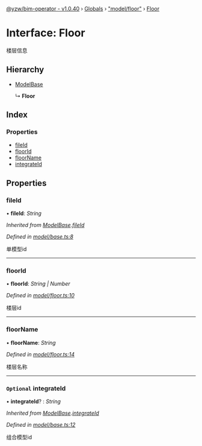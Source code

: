 [@yzw/bim-operator - v1.0.40](../README.md) › [Globals](../globals.md) › ["model/floor"](../modules/_model_floor_.md) › [Floor](_model_floor_.floor.md)

# Interface: Floor

楼层信息

## Hierarchy

* [ModelBase](_model_base_.modelbase.md)

  ↳ **Floor**

## Index

### Properties

* [fileId](_model_floor_.floor.md#fileid)
* [floorId](_model_floor_.floor.md#floorid)
* [floorName](_model_floor_.floor.md#floorname)
* [integrateId](_model_floor_.floor.md#optional-integrateid)

## Properties

###  fileId

• **fileId**: *String*

*Inherited from [ModelBase](_model_base_.modelbase.md).[fileId](_model_base_.modelbase.md#fileid)*

*Defined in [model/base.ts:8](https://github.com/youkaisteve/bim-operator/blob/db59ec1/src/model/base.ts#L8)*

单模型id

___

###  floorId

• **floorId**: *String | Number*

*Defined in [model/floor.ts:10](https://github.com/youkaisteve/bim-operator/blob/db59ec1/src/model/floor.ts#L10)*

楼层id

___

###  floorName

• **floorName**: *String*

*Defined in [model/floor.ts:14](https://github.com/youkaisteve/bim-operator/blob/db59ec1/src/model/floor.ts#L14)*

楼层名称

___

### `Optional` integrateId

• **integrateId**? : *String*

*Inherited from [ModelBase](_model_base_.modelbase.md).[integrateId](_model_base_.modelbase.md#optional-integrateid)*

*Defined in [model/base.ts:12](https://github.com/youkaisteve/bim-operator/blob/db59ec1/src/model/base.ts#L12)*

组合模型id
